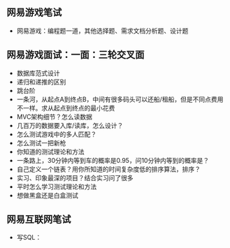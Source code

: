## 网易游戏笔试
* 网易游戏：编程题一道，其他选择题、需求文档分析题、设计题

## 网易游戏面试：一面：三轮交叉面
* 数据库范式设计
* 递归和递推的区别
* 跳台阶
* 一条河，从起点A到终点B，中间有很多码头可以还船/租船，但是不同点费用不一样。求从起点到终点的最小花费
* MVC架构细节？怎么读数据
* 几百万的数据要入库/读库，怎么设计？
* 怎么测试游戏中的多人匹配？
* 怎么测试一把新枪
* 你知道的测试理论和方法
* 一条路上，30分钟内等到车的概率是0.95，问10分钟内等到的概率是？
* 自己定义一个链表？用你所知道的时间复杂度低的排序算法，排序？
* 实习、印象最深的项目？结合实习问了很多
* 平时怎么学习测试理论和方法
* 想做黑盒还是白盒测试

## 网易互联网笔试
* 写SQL：

